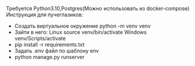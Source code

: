 Требуется Python3.10,Postgres(Можно использовать из docker-compose)
Инструкция для пучеглазиков:
* Создать виртуальное окружение python -m venv venv
* Зайти в него: Linux source venv/bin/activate Windows venv/Scripts/activate
* pip install -r requirements.txt
* Задать .env файл по шаблону env
* python manage.py runserver
